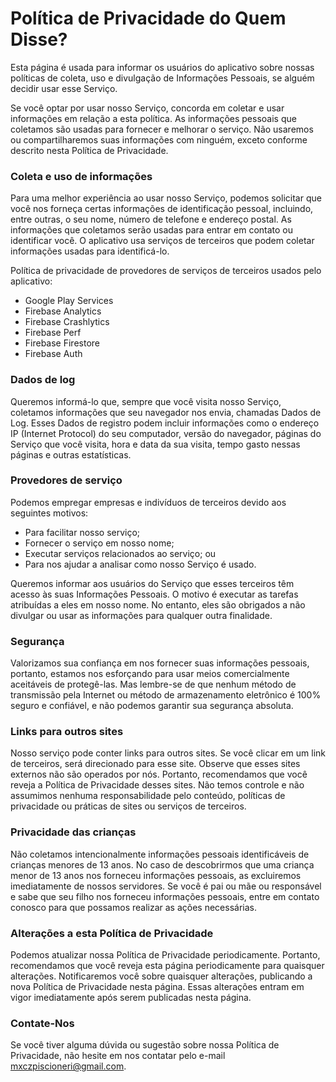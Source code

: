 # Política de Privacidade do Quem Disse?
Esta página é usada para informar os usuários do aplicativo sobre nossas políticas de coleta, uso e divulgação de Informações Pessoais, se alguém decidir usar esse Serviço.

Se você optar por usar nosso Serviço, concorda em coletar e usar informações em relação a esta política. As informações pessoais que coletamos são usadas para fornecer e melhorar o serviço. Não usaremos ou compartilharemos suas informações com ninguém, exceto conforme descrito nesta Política de Privacidade.

### Coleta e uso de informações
Para uma melhor experiência ao usar nosso Serviço, podemos solicitar que você nos forneça certas informações de identificação pessoal, incluindo, entre outras, o seu nome, número de telefone e endereço postal. As informações que coletamos serão usadas para entrar em contato ou identificar você.
O aplicativo usa serviços de terceiros que podem coletar informações usadas para identificá-lo.

Política de privacidade de provedores de serviços de terceiros usados pelo aplicativo:
- Google Play Services
- Firebase Analytics
- Firebase Crashlytics
- Firebase Perf
- Firebase Firestore
- Firebase Auth

### Dados de log
Queremos informá-lo que, sempre que você visita nosso Serviço, coletamos informações que seu navegador nos envia, chamadas Dados de Log. Esses Dados de registro podem incluir informações como o endereço IP (Internet Protocol) do seu computador, versão do navegador, páginas do Serviço que você visita, hora e data da sua visita, tempo gasto nessas páginas e outras estatísticas.

### Provedores de serviço
Podemos empregar empresas e indivíduos de terceiros devido aos seguintes motivos:

- Para facilitar nosso serviço;
- Fornecer o serviço em nosso nome;
- Executar serviços relacionados ao serviço; ou
- Para nos ajudar a analisar como nosso Serviço é usado.

Queremos informar aos usuários do Serviço que esses terceiros têm acesso às suas Informações Pessoais. O motivo é executar as tarefas atribuídas a eles em nosso nome. No entanto, eles são obrigados a não divulgar ou usar as informações para qualquer outra finalidade.

### Segurança
Valorizamos sua confiança em nos fornecer suas informações pessoais, portanto, estamos nos esforçando para usar meios comercialmente aceitáveis de protegê-las. Mas lembre-se de que nenhum método de transmissão pela Internet ou método de armazenamento eletrônico é 100% seguro e confiável, e não podemos garantir sua segurança absoluta.

### Links para outros sites
Nosso serviço pode conter links para outros sites. Se você clicar em um link de terceiros, será direcionado para esse site. Observe que esses sites externos não são operados por nós. Portanto, recomendamos que você reveja a Política de Privacidade desses sites. Não temos controle e não assumimos nenhuma responsabilidade pelo conteúdo, políticas de privacidade ou práticas de sites ou serviços de terceiros.

### Privacidade das crianças
Não coletamos intencionalmente informações pessoais identificáveis de crianças menores de 13 anos. No caso de descobrirmos que uma criança menor de 13 anos nos forneceu informações pessoais, as excluiremos imediatamente de nossos servidores. Se você é pai ou mãe ou responsável e sabe que seu filho nos forneceu informações pessoais, entre em contato conosco para que possamos realizar as ações necessárias.

### Alterações a esta Política de Privacidade
Podemos atualizar nossa Política de Privacidade periodicamente. Portanto, recomendamos que você reveja esta página periodicamente para quaisquer alterações. Notificaremos você sobre quaisquer alterações, publicando a nova Política de Privacidade nesta página. Essas alterações entram em vigor imediatamente após serem publicadas nesta página.

### Contate-Nos
Se você tiver alguma dúvida ou sugestão sobre nossa Política de Privacidade, não hesite em nos contatar pelo e-mail mxczpiscioneri@gmail.com.
